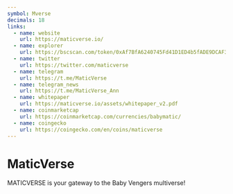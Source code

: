 ```yaml
---
symbol: Mverse
decimals: 18
links:
  - name: website
    url: https://maticverse.io/
  - name: explorer
    url: https://bscscan.com/token/0xAf7BfA6240745Fd41D1ED4b5fADE9DCAF369bA6c
  - name: twitter
    url: https://twitter.com/maticverse
  - name: telegram
    url: https://t.me/MaticVerse
  - name: telegram_news
    url: https://t.me/MaticVerse_Ann
  - name: whitepaper
    url: https://maticverse.io/assets/whitepaper_v2.pdf
  - name: coinmarketcap
    url: https://coinmarketcap.com/currencies/babymatic/
  - name: coingecko
    url: https://coingecko.com/en/coins/maticverse
---
```


# MaticVerse

MATICVERSE is your gateway to the Baby Vengers multiverse!
